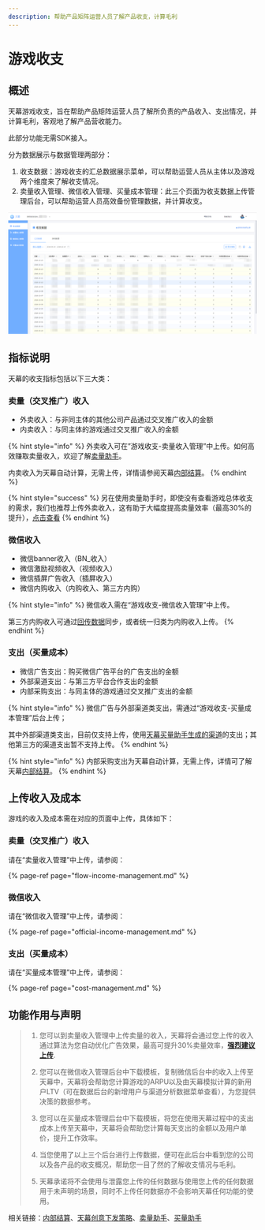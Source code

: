 ```yaml
---
description: 帮助产品矩阵运营人员了解产品收支，计算毛利
---
```


# 游戏收支

## **概述**

天幕游戏收支，旨在帮助产品矩阵运营人员了解所负责的产品收入、支出情况，并计算毛利，客观地了解产品营收能力。

此部分功能无需SDK接入。

分为数据展示与数据管理两部分：

1. 收支数据：游戏收支的汇总数据展示菜单，可以帮助运营人员从主体以及游戏两个维度来了解收支情况。
2. 卖量收入管理、微信收入管理、买量成本管理：此三个页面为收支数据上传管理后台，可以帮助运营人员高效备份管理数据，并计算收支。

![&#x6E38;&#x620F;&#x6536;&#x652F;](../../.gitbook/assets/image%20%2861%29.png)

## 指标说明

天幕的收支指标包括以下三大类：

### **卖量（交叉推广）收入**

* 外卖收入：与非同主体的其他公司产品通过交叉推广收入的金额
* 内卖收入：与同主体的游戏通过交叉推广收入的金额

{% hint style="info" %}
外卖收入可在”游戏收支-卖量收入管理”中上传。如何高效赚取卖量收入，欢迎了解[卖量助手](../../selling/)。

内卖收入为天幕自动计算，无需上传，详情请参阅天幕[内部结算](../internal-settlement.md)。
{% endhint %}

{% hint style="success" %}
另在使用卖量助手时，即使没有查看游戏总体收支的需求，我们也推荐上传外卖收入，这有助于大幅度提高卖量效率（最高30%的提升），[点击查看](../../selling/creative-strategy.md#4-wei-shen-me-jian-yi-shang-chuan-mai-liang-shou-ru)
{% endhint %}

### **微信收入**

* 微信banner收入（BN\_收入）
* 微信激励视频收入（视频收入）
* 微信插屏广告收入（插屏收入）
* 微信内购收入（内购收入、第三方内购）

{% hint style="info" %}
微信收入需在“游戏收支-微信收入管理”中上传。

第三方内购收入可通过[回传数据](../../game-data/dev-guide/pay.md)同步，或者统一归类为内购收入上传。
{% endhint %}

### **支出（买量成本）**

* 微信广告支出：购买微信广告平台的广告支出的金额
* 外部渠道支出：与第三方平台合作支出的金额
* 内部采购支出：与同主体的游戏通过交叉推广支出的金额

{% hint style="info" %}
微信广告与外部渠道类支出，需通过“游戏收支-买量成本管理”后台上传；

其中外部渠道类支出，目前仅支持上传，使用[天幕买量助手生成的渠道](../../channel/main-features/channel-management.md)的支出；其他第三方的渠道支出暂不支持上传。
{% endhint %}

{% hint style="info" %}
内部采购支出为天幕自动计算，无需上传，详情可了解天幕[内部结算](../internal-settlement.md)。
{% endhint %}

## 上传收入及成本

游戏的收入及成本需在对应的页面中上传，具体如下：

### 卖量（交叉推广）收入

请在“卖量收入管理”中上传，请参阅：

{% page-ref page="flow-income-management.md" %}

### 微信收入

请在“微信收入管理”中上传，请参阅：

{% page-ref page="official-income-management.md" %}

### **支出（买量成本）**

请在“买量成本管理”中上传，请参阅：

{% page-ref page="cost-management.md" %}

## 功能作用与声明

> 1. 您可以到卖量收入管理中上传卖量的收入，天幕将会通过您上传的收入通过算法为您自动优化广告效果，最高可提升30%卖量效率，[**强烈建议上传**](../../selling/creative-strategy.md#4-wei-shen-me-jian-yi-shang-chuan-shou-ru).
>
> 2. 您可以在微信收入管理后台中下载模板，复制微信后台中的收入上传至天幕中，天幕将会帮助您计算游戏的ARPU以及由天幕模拟计算的新用户LTV（可在数据后台的新增用户与渠道分析数据菜单查看），为您提供决策的数据参考。
>
> 3. 您可以在买量成本管理后台中下载模板，将您在使用天幕过程中的支出成本上传至天幕中，天幕将会帮助您计算每天支出的金额以及用户单价，提升工作效率。
>
> 4. 当您使用了以上三个后台进行上传数据，便可在此后台中看到您的公司以及各产品的收支概况，帮助您一目了然的了解收支情况与毛利。
>
> 5. 天幕承诺将不会使用与泄露您上传的任何数据与使用您上传的任何数据用于未声明的场景，同时不上传任何数据亦不会影响天幕任何功能的使用。

相关链接：[内部结算](../internal-settlement.md)、[天幕创意下发策略](../../selling/creative-strategy.md)、[卖量助手](../../selling/)、[买量助手](../../channel/)

